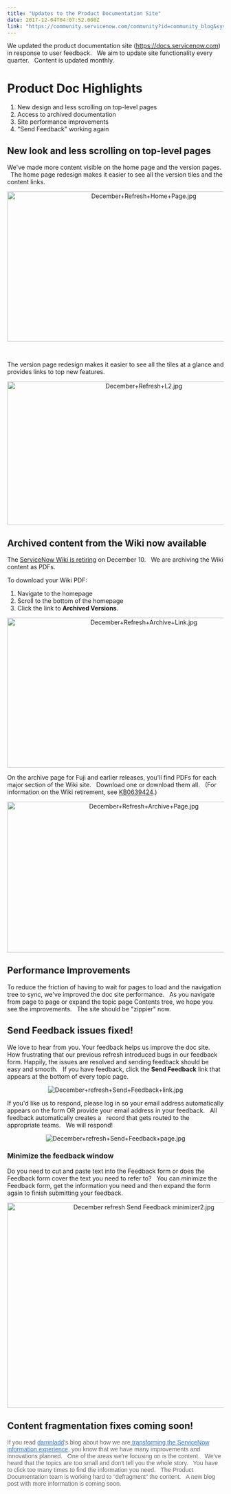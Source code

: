 ```yaml
---
title: "Updates to the Product Documentation Site"
date: 2017-12-04T04:07:52.000Z
link: "https://community.servicenow.com/community?id=community_blog&sys_id=b04daee5dbd0dbc01dcaf3231f961993"
---
```

<p>We updated the product documentation site (<a title="ocs.servicenow.com/" href="https://docs.servicenow.com/">https://docs.servicenow.com</a>) in response to user feedback.   We aim to update site functionality every quarter.   Content is updated monthly.</p><p></p><h1>Product Doc Highlights</h1><ol><li>New design and less scrolling on top-level pages</li><li>Access to archived documentation</li><li>Site performance improvements</li><li>"Send Feedback" working again</li></ol><p></p><h2>New look and less scrolling on top-level pages</h2><p>We've made more content visible on the home page and the version pages.   The home page redesign makes it easier to see all the version tiles and the content links.</p><p style="text-align: center;"><img   alt="December+Refresh+Home+Page.jpg" class="image-8 jive-image" src="531eab35db5c1704ed6af3231f961998.iix" style="width: 620px; height: 349px;"/></p><p>   </p><p>The version page redesign makes it easier to see all the tiles at a glance and provides links to top new features.</p><p style="text-align: center;"><img   alt="December+Refresh+L2.jpg" class="image-9 jive-image" src="3701110adb5897049c9ffb651f96194d.iix" style="width: 620px; height: 334px;"/></p><p></p><h2>Archived content from the Wiki now available</h2><p>The <a title="" _jive_internal="true" href="/community?id=community_blog&sys_id=709ceae1dbd0dbc01dcaf3231f9619dc">ServiceNow Wiki is retiring</a> on December 10.   We are archiving the Wiki content as PDFs.</p><p></p><p>To download your Wiki PDF:</p><ol><li>Navigate to the homepage</li><li>Scroll to the bottom of the homepage</li><li>Click the link to <strong>Archived Versions</strong>.</li></ol><p style="text-align: center;"><img   alt="December+Refresh+Archive+Link.jpg" class="image-10 jive-image" src="ea1ea846db585f048c8ef4621f9619d4.iix" style="width: 620px; height: 349px;"/></p><p></p><p>On the archive page for Fuji and earlier releases, you'll find PDFs for each major section of the Wiki site.   Download one or download them all.   (For information on the Wiki retirement, see <a title="i.service-now.com/kb_view.do?sysparm_article=KB0639424" href="https://hi.service-now.com/kb_view.do?sysparm_article=KB0639424">KB0639424</a>.)</p><p style="text-align: center;"><img   alt="December+Refresh+Archive+Page.jpg" class="image-11 jive-image" src="e65d408edb1417049c9ffb651f9619a2.iix" style="width: 620px; height: 351px;"/></p><p style="text-align: center;"></p><h2>Performance Improvements</h2><p>To reduce the friction of having to wait for pages to load and the navigation tree to sync, we've improved the doc site performance.   As you navigate from page to page or expand the topic page Contents tree, we hope you see the improvements.   The site should be "zippier" now.</p><p></p><h2>Send Feedback issues fixed!</h2><p>We love to hear from you. Your feedback helps us improve the doc site.   How frustrating that our previous refresh introduced bugs in our feedback form. Happily, the issues are resolved and sending feedback should be easy and smooth.   If you have feedback, click the <strong>Send Feedback</strong> link that appears at the bottom of every topic page.</p><p style="text-align: center;"><img   alt="December+refresh+Send+Feedback+link.jpg" class="image-12 jive-image" src="f90b2775db5893049c9ffb651f961960.iix" style="height: auto;"/></p><p></p><p>If you'd like us to respond, please log in so your email address automatically appears on the form OR provide your email address in your feedback.   All feedback automatically creates a   record that gets routed to the appropriate teams.   We will respond!</p><p style="text-align: center;"><img   alt="December+refresh+Send+Feedback+page.jpg" class="image-13 jive-image" src="b57fc582dbd413043eb27a9e0f9619b2.iix" style="height: auto;"/></p><p></p><h3>Minimize the feedback window</h3><p>Do you need to cut and paste text into the Feedback form or does the Feedback form cover the text you need to refer to?   You can minimize the Feedback form, get the information you need and then expand the form again to finish submitting your feedback.</p><p style="text-align: center;"><img   alt="December refresh Send Feedback minimizer2.jpg" class="image-14 jive-image" src="7750f406db1c57049c9ffb651f96194d.iix" style="width: 620px; height: 478px;"/></p><p></p><h2>Content fragmentation fixes coming soon!</h2><p><span style="color: #666666; font-family: arial, sans-serif;">If you read </span><a title="" _jive_internal="true" data-containerid="-1" data-containertype="-1" data-objectid="32722" data-objecttype="3" href="/community?id=community_user_profile&user=3dbe4a6ddbd41fc09c9ffb651f96193b" style="font-family: arial, sans-serif; color: #3778c7;">darrinladd</a><span style="color: #666666; font-family: arial, sans-serif;">'s blog about how we are</span><a title="" _jive_internal="true" data-containerid="2927" data-containertype="37" data-objectid="7409" data-objecttype="38" href="/community?id=community_blog&sys_id=cb0e2e2ddbd0dbc01dcaf3231f961984" style="font-family: arial, sans-serif; color: #3778c7;"> transforming the ServiceNow information experience</a><span style="color: #666666; font-family: arial, sans-serif;">, you know that we have many improvements and innovations planned.   One of the areas we're focusing on is the content.   We've heard that the topics are too small and don't tell you the whole story.   You have to click too many times to find the information you need.   The Product Documentation team is working hard to "defragment" the content.   A new blog post with more information is coming soon. </span></p>